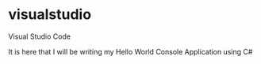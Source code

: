# visualstudio
Visual Studio Code

It is here that I will be writing my Hello World Console Application using C#
